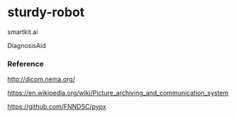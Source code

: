 # sturdy-robot
smartkit.ai

DiagnosisAid


### Reference

http://dicom.nema.org/

https://en.wikipedia.org/wiki/Picture_archiving_and_communication_system

https://github.com/FNNDSC/pypx
